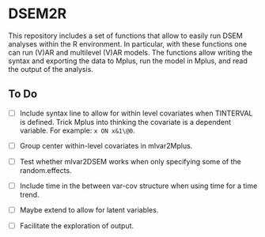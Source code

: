# DSEM2R

This repository includes a set of functions that allow to easily run DSEM analyses within the R environment. In particular, with these functions one can run (V)AR and multilevel (V)AR models. The functions allow writing the syntax and exporting the data to Mplus, run the model in Mplus, and read the output of the analysis.

## To Do

- [ ] Include syntax line to allow for within level covariates when TINTERVAL is defined. Trick Mplus into thinking the covariate is a dependent variable. For example: `x ON x&1\@0`.
- [ ] Group center within-level covariates in mlvar2Mplus.
- [ ] Test whether mlvar2DSEM works when only specifying some of the random.effects.
- [ ] Include time in the between var-cov structure when using time for a time trend.
- [ ] Maybe extend to allow for latent variables.
- [ ] Facilitate the exploration of output.

